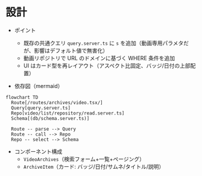 # 設計

- ポイント
  - 既存の共通クエリ `query.server.ts` に `s` を追加（動画専用パラメタだが、影響はデフォルト値で無害化）
  - 動画リポジトリで URL のドメインに基づく WHERE 条件を追加
  - UI はカード型を再レイアウト（アスペクト比固定、バッジ/日付の上部配置）

- 依存図（mermaid）
```mermaid
flowchart TD
  Route[/routes/archives/video.tsx/]
  Query[query.server.ts]
  Repo[video/list/repository/read.server.ts]
  Schema[(db/schema.server.ts)]

  Route -- parse --> Query
  Route -- call --> Repo
  Repo -- select --> Schema
```

- コンポーネント構成
  - `VideoArchives`（検索フォーム+一覧+ページング）
  - `ArchiveItem`（カード: バッジ/日付/サムネ/タイトル/説明）

